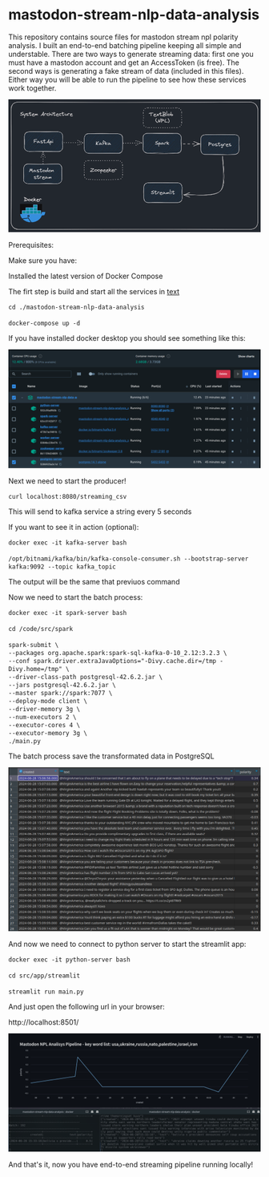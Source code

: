# mastodon-stream-nlp-data-analysis

This repository contains source files for mastodon stream npl polarity analysis. I built an end-to-end batching pipeline keeping all simple and understable. There are two ways to generate streaming data: first one you must have a mastodon account and get an AccessToken (is free). The second ways is generating a fake stream of data (included in this files). Either way you will be able to run the pipeline to see how these services work together.

![alt text](assets/diagram.png "P2")

Prerequisites:

Make sure you have:

Installed the latest version of Docker Compose

The firt step is build and start all the services in [text](docker-compose.yml)

```
cd ./mastodon-stream-nlp-data-analysis

docker-compose up -d
```

If you have installed docker desktop you should see something like this:

![alt text](assets/docker.png)

Next we need to start the producer!

```
curl localhost:8080/streaming_csv
```

This will send to kafka service a string every 5 seconds

If you want to see it in action (optional):

```
docker exec -it kafka-server bash

/opt/bitnami/kafka/bin/kafka-console-consumer.sh --bootstrap-server kafka:9092 --topic kafka_topic
```

The output will be the same that previuos command

Now we need to start the batch process:

```
docker exec -it spark-server bash  

cd /code/src/spark

spark-submit \  
--packages org.apache.spark:spark-sql-kafka-0-10_2.12:3.2.3 \  
--conf spark.driver.extraJavaOptions="-Divy.cache.dir=/tmp -Divy.home=/tmp" \  
--driver-class-path postgresql-42.6.2.jar \  
--jars postgresql-42.6.2.jar \  
--master spark://spark:7077 \  
--deploy-mode client \  
--driver-memory 3g \  
--num-executors 2 \  
--executor-cores 4 \  
--executor-memory 3g \  
./main.py
```

The batch process save the transformated data in PostgreSQL

![alt text](assets/postgresql.png)

And now we need to connect to python server to start the streamlit app:

```
docker exec -it python-server bash  

cd src/app/streamlit  

streamlit run main.py
```

And just open the following url in your browser:

http://localhost:8501/

![alt text](assets/streamlit.gif)

And that's it, now you have end-to-end streaming pipeline running locally!




